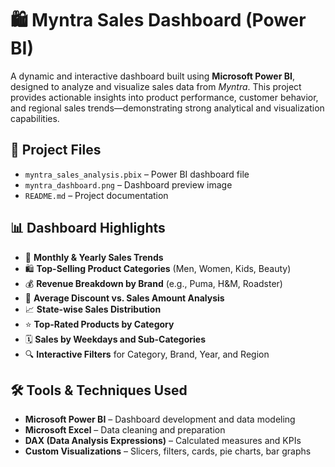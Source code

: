 # 🛍 Myntra Sales Dashboard (Power BI)

A dynamic and interactive dashboard built using **Microsoft Power BI**, designed to analyze and visualize sales data from *Myntra*. This project provides actionable insights into product performance, customer behavior, and regional sales trends—demonstrating strong analytical and visualization capabilities.

## 📁 Project Files

- `myntra_sales_analysis.pbix` – Power BI dashboard file  
- `myntra_dashboard.png` – Dashboard preview image  
- `README.md` – Project documentation

## 📊 Dashboard Highlights

- 📅 **Monthly & Yearly Sales Trends**  
- 🛍 **Top-Selling Product Categories** (Men, Women, Kids, Beauty)  
- 💰 **Revenue Breakdown by Brand** (e.g., Puma, H&M, Roadster)  
- 🧾 **Average Discount vs. Sales Amount Analysis**  
- 📈 **State-wise Sales Distribution**  
- ⭐ **Top-Rated Products by Category**  
- 🗓 **Sales by Weekdays and Sub-Categories**  
- 🔍 **Interactive Filters** for Category, Brand, Year, and Region

## 🛠 Tools & Techniques Used

- **Microsoft Power BI** – Dashboard development and data modeling  
- **Microsoft Excel** – Data cleaning and preparation  
- **DAX (Data Analysis Expressions)** – Calculated measures and KPIs  
- **Custom Visualizations** – Slicers, filters, cards, pie charts, bar graphs



